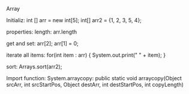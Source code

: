 Array

Initializ:
int [] arr = new int[5];
int[] arr2 = {1, 2, 3, 5, 4};

properties:
length:  arr.length

get and set:
arr[2];
arr[1] = 0;

iterate all items:
for(int item : arr) {
  System.out.print(" " + item);
}

sort:
Arrays.sort(arr2);

Import function:
System.arraycopy:
public static void arraycopy(Object srcArr, int srcStartPos, Object destArr, int destStartPos, int copyLength)


